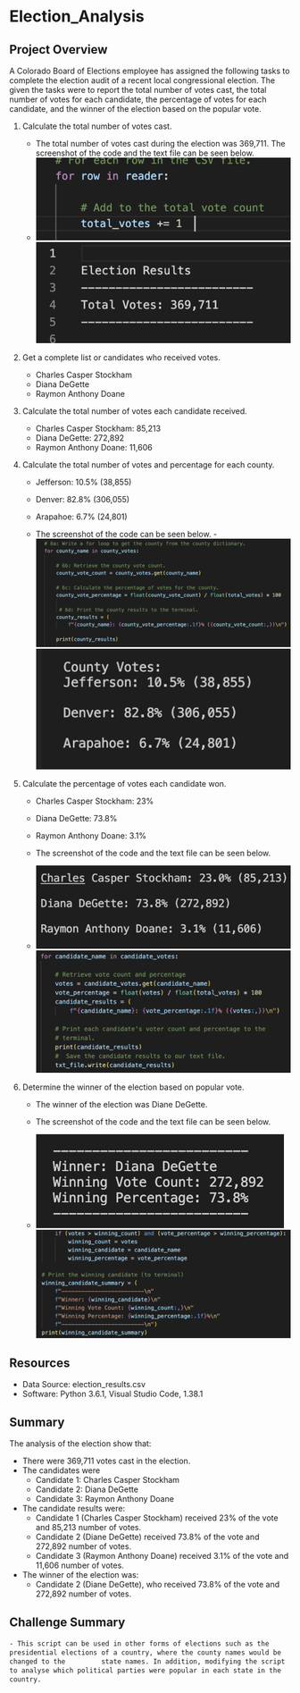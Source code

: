 # Election_Analysis

## Project Overview

A Colorado Board of Elections employee has assigned the following tasks to complete the election audit of a recent local congressional election. The given the tasks were to report the total number of votes cast, the total number of votes for each candidate, the percentage of votes for each candidate, and the winner of the election based on the popular vote.

1. Calculate the total number of votes cast.
   - The total number of votes cast during the election was 369,711. The screenshot of the code and the text file can be seen below.
   - ![total_votes_code](Resources/total_votes_code.png) ![total_votes_results_txt](Resources/total_votes_results_txt.png)
    
2. Get a complete list or candidates who received votes.
   - Charles Casper Stockham
   - Diana DeGette
   - Raymon Anthony Doane
    
3. Calculate the total number of votes each candidate received.
   - Charles Casper Stockham: 85,213
   - Diana DeGette: 272,892
   - Raymon Anthony Doane: 11,606
    
4. Calculate the total number of votes and percentage for each county.
   - Jefferson: 10.5% (38,855)
   - Denver: 82.8% (306,055)
   - Arapahoe: 6.7% (24,801)
    
    - The screenshot of the code can be seen below.
    -![county_results_code](Resources/county_results_code.png) ![county_results_txt](Resources/county_results_txt.png)
    
5. Calculate the percentage of votes each candidate won.
    - Charles Casper Stockham: 23%
    - Diana DeGette: 73.8%
    - Raymon Anthony Doane: 3.1%
    
   - The screenshot of the code and the text file can be seen below.
   - ![candidate_results_txt](Resources/candidate_results_txt.png)  ![candidate_results_code](Resources/candidate_results_code.png)
    
6. Determine the winner of the election based on popular vote.
    - The winner of the election was Diane DeGette.
    
    - The screenshot of the code and the text file can be seen below.
    - ![winning_candidate_txt](Resources/winning_candidate_txt.png) ![winning_candidate_code](Resources/winning_candidate_code.png)
    
## Resources
- Data Source: election_results.csv 
- Software: Python 3.6.1, Visual Studio Code, 1.38.1

## Summary
The analysis of the election show that:
- There were 369,711 votes cast in the election. 
- The candidates were
    - Candidate 1: Charles Casper Stockham
    - Candidate 2: Diana DeGette
    - Candidate 3: Raymon Anthony Doane
- The candidate results were:
    - Candidate 1 (Charles Casper Stockham) received 23% of the vote and 85,213 number of votes.
    - Candidate 2 (Diane DeGette) received 73.8% of the vote and 272,892 number of votes. 
    - Candidate 3 (Raymon Anthony Doane) received 3.1% of the vote and 11,606 number of votes.
- The winner of the election was:
    - Candidate 2 (Diane DeGette), who received 73.8% of the vote and 272,892 number of votes.

## Challenge Summary
    - This script can be used in other forms of elections such as the presidential elections of a country, where the county names would be changed to the         state names. In addition, modifying the script to analyse which political parties were popular in each state in the country.


